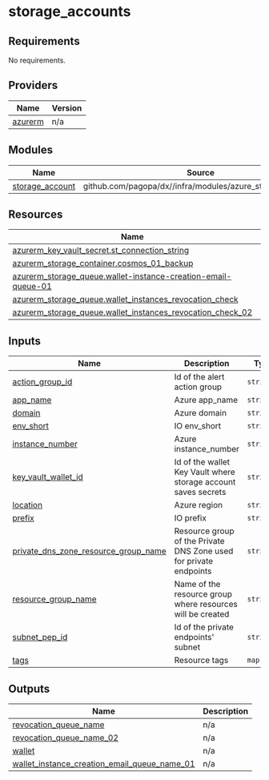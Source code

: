 # storage_accounts

<!-- BEGIN_TF_DOCS -->
## Requirements

No requirements.

## Providers

| Name | Version |
|------|---------|
| <a name="provider_azurerm"></a> [azurerm](#provider\_azurerm) | n/a |

## Modules

| Name | Source | Version |
|------|--------|---------|
| <a name="module_storage_account"></a> [storage\_account](#module\_storage\_account) | github.com/pagopa/dx//infra/modules/azure_storage_account | main |

## Resources

| Name | Type |
|------|------|
| [azurerm_key_vault_secret.st_connection_string](https://registry.terraform.io/providers/hashicorp/azurerm/latest/docs/resources/key_vault_secret) | resource |
| [azurerm_storage_container.cosmos_01_backup](https://registry.terraform.io/providers/hashicorp/azurerm/latest/docs/resources/storage_container) | resource |
| [azurerm_storage_queue.wallet-instance-creation-email-queue-01](https://registry.terraform.io/providers/hashicorp/azurerm/latest/docs/resources/storage_queue) | resource |
| [azurerm_storage_queue.wallet_instances_revocation_check](https://registry.terraform.io/providers/hashicorp/azurerm/latest/docs/resources/storage_queue) | resource |
| [azurerm_storage_queue.wallet_instances_revocation_check_02](https://registry.terraform.io/providers/hashicorp/azurerm/latest/docs/resources/storage_queue) | resource |

## Inputs

| Name | Description | Type | Default | Required |
|------|-------------|------|---------|:--------:|
| <a name="input_action_group_id"></a> [action\_group\_id](#input\_action\_group\_id) | Id of the alert action group | `string` | n/a | yes |
| <a name="input_app_name"></a> [app\_name](#input\_app\_name) | Azure app\_name | `string` | n/a | yes |
| <a name="input_domain"></a> [domain](#input\_domain) | Azure domain | `string` | n/a | yes |
| <a name="input_env_short"></a> [env\_short](#input\_env\_short) | IO env\_short | `string` | n/a | yes |
| <a name="input_instance_number"></a> [instance\_number](#input\_instance\_number) | Azure instance\_number | `string` | n/a | yes |
| <a name="input_key_vault_wallet_id"></a> [key\_vault\_wallet\_id](#input\_key\_vault\_wallet\_id) | Id of the wallet Key Vault where storage account saves secrets | `string` | n/a | yes |
| <a name="input_location"></a> [location](#input\_location) | Azure region | `string` | n/a | yes |
| <a name="input_prefix"></a> [prefix](#input\_prefix) | IO prefix | `string` | n/a | yes |
| <a name="input_private_dns_zone_resource_group_name"></a> [private\_dns\_zone\_resource\_group\_name](#input\_private\_dns\_zone\_resource\_group\_name) | Resource group of the Private DNS Zone used for private endpoints | `string` | n/a | yes |
| <a name="input_resource_group_name"></a> [resource\_group\_name](#input\_resource\_group\_name) | Name of the resource group where resources will be created | `string` | n/a | yes |
| <a name="input_subnet_pep_id"></a> [subnet\_pep\_id](#input\_subnet\_pep\_id) | Id of the private endpoints' subnet | `string` | n/a | yes |
| <a name="input_tags"></a> [tags](#input\_tags) | Resource tags | `map(any)` | n/a | yes |

## Outputs

| Name | Description |
|------|-------------|
| <a name="output_revocation_queue_name"></a> [revocation\_queue\_name](#output\_revocation\_queue\_name) | n/a |
| <a name="output_revocation_queue_name_02"></a> [revocation\_queue\_name\_02](#output\_revocation\_queue\_name\_02) | n/a |
| <a name="output_wallet"></a> [wallet](#output\_wallet) | n/a |
| <a name="output_wallet_instance_creation_email_queue_name_01"></a> [wallet\_instance\_creation\_email\_queue\_name\_01](#output\_wallet\_instance\_creation\_email\_queue\_name\_01) | n/a |
<!-- END_TF_DOCS -->
